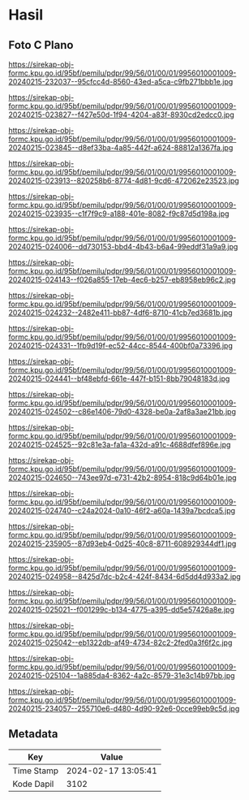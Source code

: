 # Hasil

## Foto C Plano

https://sirekap-obj-formc.kpu.go.id/95bf/pemilu/pdpr/99/56/01/00/01/9956010001009-20240215-232037--95cfcc4d-8560-43ed-a5ca-c9fb271bbb1e.jpg

https://sirekap-obj-formc.kpu.go.id/95bf/pemilu/pdpr/99/56/01/00/01/9956010001009-20240215-023827--f427e50d-1f94-4204-a83f-8930cd2edcc0.jpg

https://sirekap-obj-formc.kpu.go.id/95bf/pemilu/pdpr/99/56/01/00/01/9956010001009-20240215-023845--d8ef33ba-4a85-442f-a624-88812a1367fa.jpg

https://sirekap-obj-formc.kpu.go.id/95bf/pemilu/pdpr/99/56/01/00/01/9956010001009-20240215-023913--820258b6-8774-4d81-9cd6-472062e23523.jpg

https://sirekap-obj-formc.kpu.go.id/95bf/pemilu/pdpr/99/56/01/00/01/9956010001009-20240215-023935--c1f7f9c9-a188-401e-8082-f9c87d5d198a.jpg

https://sirekap-obj-formc.kpu.go.id/95bf/pemilu/pdpr/99/56/01/00/01/9956010001009-20240215-024006--dd730153-bbd4-4b43-b6a4-99eddf31a9a9.jpg

https://sirekap-obj-formc.kpu.go.id/95bf/pemilu/pdpr/99/56/01/00/01/9956010001009-20240215-024143--f026a855-17eb-4ec6-b257-eb8958eb96c2.jpg

https://sirekap-obj-formc.kpu.go.id/95bf/pemilu/pdpr/99/56/01/00/01/9956010001009-20240215-024232--2482e411-bb87-4df6-8710-41cb7ed3681b.jpg

https://sirekap-obj-formc.kpu.go.id/95bf/pemilu/pdpr/99/56/01/00/01/9956010001009-20240215-024331--1fb9d19f-ec52-44cc-8544-400bf0a73396.jpg

https://sirekap-obj-formc.kpu.go.id/95bf/pemilu/pdpr/99/56/01/00/01/9956010001009-20240215-024441--bf48ebfd-661e-447f-b151-8bb79048183d.jpg

https://sirekap-obj-formc.kpu.go.id/95bf/pemilu/pdpr/99/56/01/00/01/9956010001009-20240215-024502--c86e1406-79d0-4328-be0a-2af8a3ae21bb.jpg

https://sirekap-obj-formc.kpu.go.id/95bf/pemilu/pdpr/99/56/01/00/01/9956010001009-20240215-024525--92c81e3a-fa1a-432d-a91c-4688dfef896e.jpg

https://sirekap-obj-formc.kpu.go.id/95bf/pemilu/pdpr/99/56/01/00/01/9956010001009-20240215-024650--743ee97d-e731-42b2-8954-818c9d64b01e.jpg

https://sirekap-obj-formc.kpu.go.id/95bf/pemilu/pdpr/99/56/01/00/01/9956010001009-20240215-024740--c24a2024-0a10-46f2-a60a-1439a7bcdca5.jpg

https://sirekap-obj-formc.kpu.go.id/95bf/pemilu/pdpr/99/56/01/00/01/9956010001009-20240215-235905--87d93eb4-0d25-40c8-8711-608929344df1.jpg

https://sirekap-obj-formc.kpu.go.id/95bf/pemilu/pdpr/99/56/01/00/01/9956010001009-20240215-024958--8425d7dc-b2c4-424f-8434-6d5dd4d933a2.jpg

https://sirekap-obj-formc.kpu.go.id/95bf/pemilu/pdpr/99/56/01/00/01/9956010001009-20240215-025021--f001299c-b134-4775-a395-dd5e57426a8e.jpg

https://sirekap-obj-formc.kpu.go.id/95bf/pemilu/pdpr/99/56/01/00/01/9956010001009-20240215-025042--eb1322db-af49-4734-82c2-2fed0a3f6f2c.jpg

https://sirekap-obj-formc.kpu.go.id/95bf/pemilu/pdpr/99/56/01/00/01/9956010001009-20240215-025104--1a885da4-8362-4a2c-8579-31e3c14b97bb.jpg

https://sirekap-obj-formc.kpu.go.id/95bf/pemilu/pdpr/99/56/01/00/01/9956010001009-20240215-234057--255710e6-d480-4d90-92e6-0cce99eb9c5d.jpg


## Metadata

| Key        | Value               |
| ---------- | ------------------- |
| Time Stamp | 2024-02-17 13:05:41 |
| Kode Dapil | 3102                |




